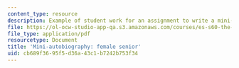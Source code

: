 ```yaml
---
content_type: resource
description: Example of student work for an assignment to write a mini-autobiography.
file: https://ol-ocw-studio-app-qa.s3.amazonaws.com/courses/es-s60-the-art-and-science-of-happiness-spring-2013/cb689f3695f5d36a43c1b7242b753f34_MITES_S10S13_FemaleBio.pdf
file_type: application/pdf
resourcetype: Document
title: 'Mini-autobiography: female senior'
uid: cb689f36-95f5-d36a-43c1-b7242b753f34
---
```

